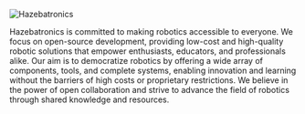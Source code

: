 ![Hazebatronics](https://github.com/user-attachments/assets/bbc36f6b-f581-4e14-abf7-47a7192fe9b1)


Hazebatronics is committed to making robotics accessible to everyone. We focus on open-source development, providing low-cost and high-quality robotic solutions that empower enthusiasts, educators, and professionals alike. Our aim is to democratize robotics by offering a wide array of components, tools, and complete systems, enabling innovation and learning without the barriers of high costs or proprietary restrictions. We believe in the power of open collaboration and strive to advance the field of robotics through shared knowledge and resources.

